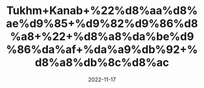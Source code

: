 ---
title: 'Tukhm+Kanab+%22%d8%aa%d8%ae%d9%85+%d9%82%d9%86%d8%a8+%22+%d8%a8%da%be%d9%86%da%af+%da%a9%db%92+%d8%a8%db%8c%d8%ac'
date: '2022-11-17' 
metatag: '' 
inventory: '0' 
draft: false 
# meta description 
shortDescripton: 'Hemp+Seeds%22++Improving+heart+and+brain+health%2c+reducing+stress%2c+and+boosting+immunity'
description: 'Seed+%d8%aa%d8%ae%d9%85++%d8%a8%db%8c%d8%ac'
longdescription: ''
tags: ''
brand: ''
subCategory: ''
sellCount: '0'
featured: True
# product Price
price: '20.0'
# Product Short Description
shortDescription: 'Hemp+Seeds%22++Improving+heart+and+brain+health%2c+reducing+stress%2c+and+boosting+immunity'
productID: '682069EE-0439-ED11-9968-005056B3A416'
type: 'products'
category: 'Seed+%d8%aa%d8%ae%d9%85++%d8%a8%db%8c%d8%ac' 
thumnailproduct: 'https://eraconnect.blob.core.windows.net/product-images/aminsaddiquidawakhana/0ca5d81f-723e-48eb-ad6c-4757f5f0801a.webp' 
images:
  - image: 'https://eraconnect.blob.core.windows.net/product-images/aminsaddiquidawakhana/0ca5d81f-723e-48eb-ad6c-4757f5f0801a.webp'  
Variants:
---